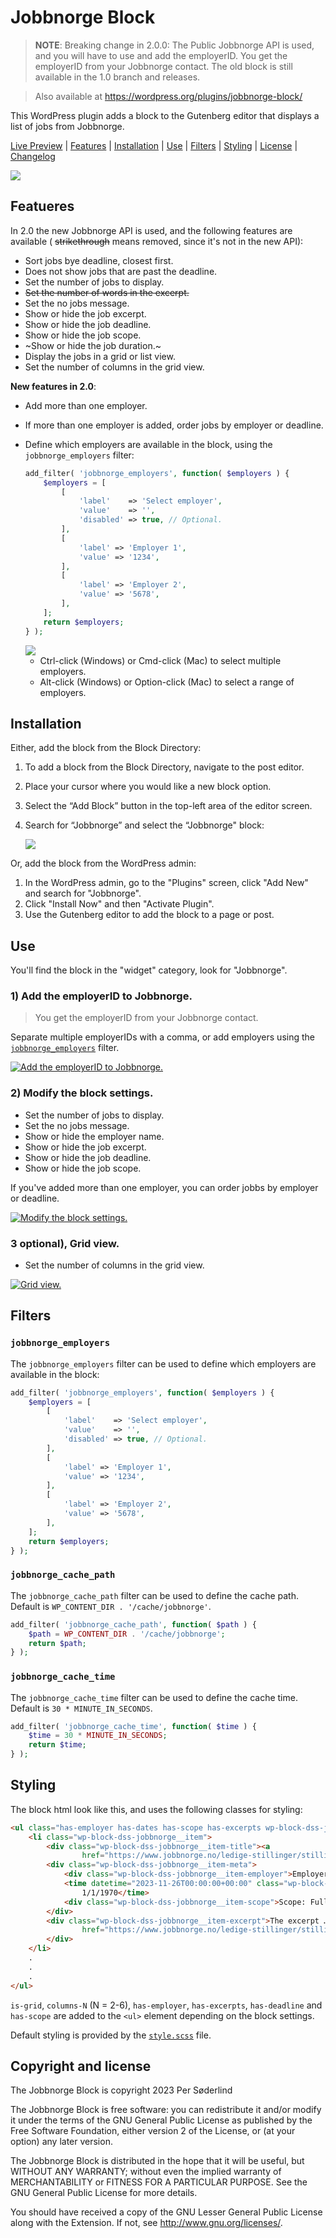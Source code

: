 # Jobbnorge Block

> **NOTE**: Breaking change in 2.0.0: The Public Jobbnorge API is used, and you will have to use and add the employerID. You get the employerID from your Jobbnorge contact.  The old block is still available in the 1.0 branch and releases.

> Also available at https://wordpress.org/plugins/jobbnorge-block/


This WordPress plugin adds a block to the Gutenberg editor that displays a list of jobs from Jobbnorge.

[Live Preview](https://playground.wordpress.net/?plugin=jobbnorge-block&blueprint-url=https://wordpress.org/plugins/wp-json/plugins/v1/plugin/jobbnorge-block/blueprint.json) | [Features](#features) | [Installation](#installation) | [Use](#use) | [Filters](#filters) | [Styling](#styling) | [License](#license) | [Changelog](CHANGELOG.md)


<img src=".wordpress-org/jobbnorge.gif">

## Featueres

In 2.0 the new Jobbnorge API is used, and the following features are available ( ~~strikethrough~~ means removed, since it's not in the new API):

-   Sort jobs bye deadline, closest first.
-   Does not show jobs that are past the deadline.
-   Set the number of jobs to display.
-   ~~Set the number of words in the excerpt.~~
-   Set the no jobs message.
-   Show or hide the job excerpt.
-   Show or hide the job deadline.
-   Show or hide the job scope.
-   ~Show or hide the job duration.~
-   Display the jobs in a grid or list view.
-   Set the number of columns in the grid view.

**New features in 2.0**:
- Add more than one employer.
- If more than one employer is added, order jobs by employer or deadline.
- Define which employers are available in the block, using the `jobbnorge_employers` filter:

	```php
	add_filter( 'jobbnorge_employers', function( $employers ) {
		$employers = [
			[
				'label'    => 'Select employer',
				'value'    => '',
				'disabled' => true, // Optional.
			],
			[
				'label' => 'Employer 1',
				'value' => '1234',
			],
			[
				'label' => 'Employer 2',
				'value' => '5678',
			],
		];
		return $employers;
	} );
	```
	<img src=".wordpress-org/screenshot-5.png">
	
	* Ctrl-click (Windows) or Cmd-click (Mac) to select multiple employers.
	* Alt-click (Windows) or Option-click (Mac) to select a range of employers.

## Installation

Either, add the block from the Block Directory:

1. To add a block from the Block Directory, navigate to the post editor. 
1. Place your cursor where you would like a new block option. 
1. Select the “Add Block” button in the top-left area of the editor screen. 
1. Search for “Jobbnorge” and select the “Jobbnorge" block:

	<img src=".wordpress-org/screenshot-1.png">

Or, add the block from the WordPress admin:
1. In the WordPress admin, go to the "Plugins" screen, click "Add New" and search for "Jobbnorge".
1. Click "Install Now" and then "Activate Plugin".
1. Use the Gutenberg editor to add the block to a page or post.

## Use

You'll find the block in the "widget" category, look for "Jobbnorge".

### 1) Add the employerID to Jobbnorge.

> You get the employerID from your Jobbnorge contact.

Separate multiple employerIDs with a comma, or add employers using the [`jobbnorge_employers`](#filters) filter.

[![Add the employerID to Jobbnorge.](.wordpress-org/screenshot-2.png)](.wordpress-org/screenshot-2.png)


### 2) Modify the block settings.

-   Set the number of jobs to display.
-   Set the no jobs message.
-   Show or hide the employer name.
-   Show or hide the job excerpt.
-   Show or hide the job deadline.
-   Show or hide the job scope.

If you've added more than one employer, you can order jobbs by employer or deadline.

[![Modify the block settings.](.wordpress-org/screenshot-3.png)](.wordpress-org/screenshot-3.png)

### 3 optional), Grid view.

-   Set the number of columns in the grid view.

[![Grid view.](.wordpress-org/screenshot-4.png)](.wordpress-org/screenshot-4.png)


## Filters

### `jobbnorge_employers`

The `jobbnorge_employers` filter can be used to define which employers are available in the block: 

```php
add_filter( 'jobbnorge_employers', function( $employers ) {
	$employers = [
		[
			'label'    => 'Select employer',
			'value'    => '',
			'disabled' => true, // Optional.
		],
		[
			'label' => 'Employer 1',
			'value' => '1234',
		],
		[
			'label' => 'Employer 2',
			'value' => '5678',
		],
	];
	return $employers;
} );
```

### `jobbnorge_cache_path`

The `jobbnorge_cache_path` filter can be used to define the cache path. Default is `WP_CONTENT_DIR . '/cache/jobbnorge'`.

```php
add_filter( 'jobbnorge_cache_path', function( $path ) {
	$path = WP_CONTENT_DIR . '/cache/jobbnorge';
	return $path;
} );
```

### `jobbnorge_cache_time`

The `jobbnorge_cache_time` filter can be used to define the cache time. Default is `30 * MINUTE_IN_SECONDS`.

```php
add_filter( 'jobbnorge_cache_time', function( $time ) {
	$time = 30 * MINUTE_IN_SECONDS;
	return $time;
} );
```

## Styling

The block html look like this, and uses the following classes for styling:

```html
<ul class="has-employer has-dates has-scope has-excerpts wp-block-dss-jobbnorge">
	<li class="wp-block-dss-jobbnorge__item">
		<div class="wp-block-dss-jobbnorge__item-title"><a
				href="https://www.jobbnorge.no/ledige-stillinger/stilling/XXXXXX">Title</a></div>
		<div class="wp-block-dss-jobbnorge__item-meta">
			<div class="wp-block-dss-jobbnorge__item-employer">Employer</div>
			<time datetime="2023-11-26T00:00:00+00:00" class="wp-block-dss-jobbnorge__item-deadline">Deadline:
				1/1/1970</time>
			<div class="wp-block-dss-jobbnorge__item-scope">Scope: Full time</div>
		</div>
		<div class="wp-block-dss-jobbnorge__item-excerpt">The excerpt … <a
				href="https://www.jobbnorge.no/ledige-stillinger/stilling/XXXXXX">Read more</a>
		</div>
	</li>
	.
	.
	.
</ul>
```

`is-grid`, `columns-N` (N = 2-6), `has-employer`, `has-excerpts`, `has-deadline` and `has-scope` are added to the `<ul>` element depending on the block settings.

Default styling is provided by the [`style.scss`](src/style.scss) file.


## Copyright and license

The Jobbnorge Block is copyright 2023 Per Søderlind

The Jobbnorge Block is free software: you can redistribute it and/or modify it under the terms of the GNU General Public License as published by the Free Software Foundation, either version 2 of the License, or (at your option) any later version.

The Jobbnorge Block is distributed in the hope that it will be useful, but WITHOUT ANY WARRANTY; without even the implied warranty of MERCHANTABILITY or FITNESS FOR A PARTICULAR PURPOSE. See the GNU General Public License for more details.

You should have received a copy of the GNU Lesser General Public License along with the Extension. If not, see http://www.gnu.org/licenses/.
